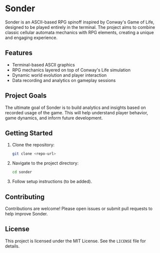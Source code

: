 # Sonder

Sonder is an ASCII-based RPG spinoff inspired by Conway's Game of Life, designed to be played entirely in the terminal. The project aims to combine classic cellular automata mechanics with RPG elements, creating a unique and engaging experience.

## Features
- Terminal-based ASCII graphics
- RPG mechanics layered on top of Conway's Life simulation
- Dynamic world evolution and player interaction
- Data recording and analytics on gameplay sessions

## Project Goals
The ultimate goal of Sonder is to build analytics and insights based on recorded usage of the game. This will help understand player behavior, game dynamics, and inform future development.

## Getting Started
1. Clone the repository:
   ```bash
   git clone <repo-url>
   ```
2. Navigate to the project directory:
   ```bash
   cd sonder
   ```
3. Follow setup instructions (to be added).

## Contributing
Contributions are welcome! Please open issues or submit pull requests to help improve Sonder.

## License
This project is licensed under the MIT License. See the `LICENSE` file for details.
